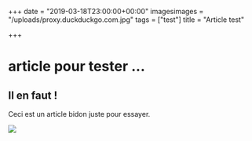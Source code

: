 +++
date = "2019-03-18T23:00:00+00:00"
imagesimages = "/uploads/proxy.duckduckgo.com.jpg"
tags = ["test"]
title = "Article test"

+++
# article pour tester ...

## Il en faut !

Ceci est un article bidon juste pour essayer.

![](/uploads/proxy.duckduckgo.com.jpg)